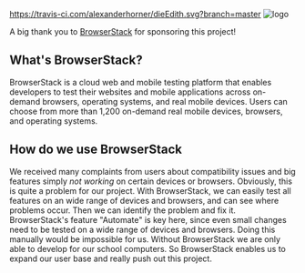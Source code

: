 https://travis-ci.com/alexanderhorner/dieEdith.svg?branch=master
![logo](https://www.dieedith.de/logo.svg)

A big thank you to [BrowserStack](https://www.browserstack.com/) for sponsoring this project!

## What's BrowserStack?
BrowserStack is a cloud web and mobile testing platform that enables developers to test their websites and mobile applications across on-demand browsers, operating systems, and real mobile devices. Users can choose from more than 1,200 on-demand real mobile devices, browsers, and operating systems.

## How do we use BrowserStack
We received many complaints from users about compatibility issues and big features simply *not working* on certain devices or browsers. Obviously, this is quite a problem for our project. With BrowserStack, we can easily test all features on an wide range of devices and browsers, and can see where problems occur. Then we can identify the problem and fix it. BrowserStack's feature "Automate" is key here, since even small changes need to be tested on a wide range of devices and browsers. Doing this manually would be impossible for us.
Without BrowserStack we are only able to develop for our school computers. So BrowserStack enables us to expand our user base and really push out this project.
